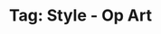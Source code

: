 ---
layout: portfolio
title: 'Tag: Style - Op Art'
permalink: /portfolio/tags/style/op-art
type: tag
uid: op-art
pagination:
    enabled: true
    tag: [op-art]
---